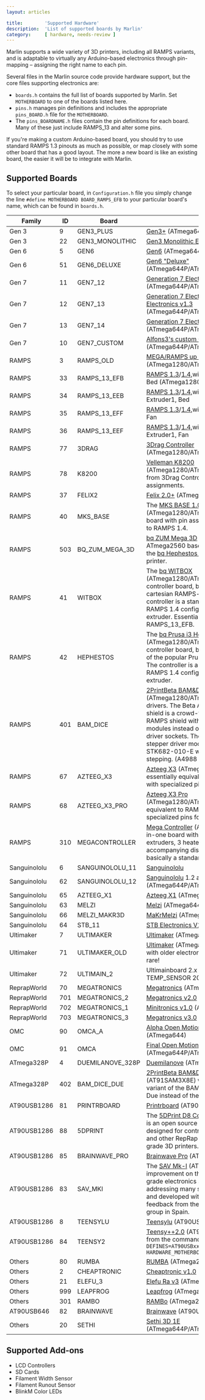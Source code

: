 ```yaml
---
layout: articles

title:        'Supported Hardware'
description:  'List of supported boards by Marlin'
category:     [ hardware, needs-review ]
---
```

Marlin supports a wide variety of 3D printers, including all RAMPS variants, and is adaptable to virtually any Arduino-based electronics through pin-mapping – assigning the right name to each pin.

Several files in the Marlin source code provide hardware support, but the core files supporting electronics are:

 - `boards.h` contains the full list of boards supported by Marlin. Set `MOTHERBOARD` to one of the boards listed here.
 - `pins.h` manages pin definitions and includes the appropriate `pins_BOARD.h` file for the `MOTHERBOARD`.
 - The `pins_BOARDNAME.h` files contain the pin definitions for each board. Many of these just include RAMPS_13 and alter some pins.

If you're making a custom Arduino-based board, you should try to use standard RAMPS 1.3 pinouts as much as possible, or map closely with some other board that has a good layout. The more a new board is like an existing board, the easier it will be to integrate with Marlin.

## Supported Boards

To select your particular board, in `Configuration.h` file you simply change the line `#define MOTHERBOARD BOARD_RAMPS_EFB` to your particular board's name, which can be found in `boards.h`.

| Family | ID | Board |  |
|--------------|-----|------------------|-----------------------------------------------------------------------------------------------------------------------------------------------------------------------------------------------------------------------------------------------------------------------------------------------------------------------------------------------------------------------------------------|
| Gen 3 | 9 | GEN3_PLUS | [Gen3+](http://reprap.org/wiki/Generation_3_Electronics) (ATmega644P/ATmega1284P) |
| Gen 3 | 22 | GEN3_MONOLITHIC | [Gen3 Monolithic Electronics](http://reprap.org/wiki/Generation_3_Electronics) (ATmega644P) |
| Gen 6 | 5 | GEN6 | [Gen6](http://reprap.org/wiki/Gen6) (ATmega644P/ATmega1284P) |
| Gen 6 | 51 | GEN6_DELUXE | [Gen6 "Deluxe"](http://reprap.org/wiki/Gen6) (ATmega644P/ATmega1284P) |
| Gen 7 | 11 | GEN7_12 | [Generation 7 Electronics v1.1](http://reprap.org/wiki/Generation_7_Electronics#12._May_2011:_v1.2), [v1.2](http://reprap.org/wiki/Generation_7_Electronics#12._May_2011:_v1.2) (ATmega644P/ATmega1284P) |
| Gen 7 | 12 | GEN7_13 | [Generation 7 Electronics Generation 7 Electronics v1.3](http://reprap.org/wiki/Generation_7_Electronics#22._July_2011:_1.3) (ATmega644P/ATmega1284P) |
| Gen 7 | 13 | GEN7_14 | [Generation 7 Electronics v1.4](http://reprap.org/wiki/Generation_7_Electronics#15._May_2012:_Gen7Board_v1.4) (ATmega644P/ATmega1284P) |
| Gen 7 | 10 | GEN7_CUSTOM | [Alfons3's custom Generation 7 Electronics](https://github.com/Alfons3/Generation_7_Electronics) (ATmega644P/ATmega1284P) |
| RAMPS | 3 | RAMPS_OLD | [MEGA/RAMPS up to 1.2](http://reprap.org/wiki/RAMPS_1.2) (ATmega1280/ATmega2560) |
| RAMPS | 33 | RAMPS_13_EFB | [RAMPS 1.3](http://reprap.org/wiki/RAMPS_1.3)/[1.4](http://reprap.org/wiki/RAMPS_1.4),with outputs: Extruder, Fan, Bed (ATmega1280/ATmega2560) |
| RAMPS | 34 | RAMPS_13_EEB | [RAMPS 1.3](http://reprap.org/wiki/RAMPS_1.3)/[1.4](http://reprap.org/wiki/RAMPS_1.4),with outputs:Extruder0, Extruder1, Bed |
| RAMPS | 35 | RAMPS_13_EFF | [RAMPS 1.3](http://reprap.org/wiki/RAMPS_1.3)/[1.4](http://reprap.org/wiki/RAMPS_1.4),with outputs: Extruder, Fan, Fan |
| RAMPS | 36 | RAMPS_13_EEF | [RAMPS 1.3](http://reprap.org/wiki/RAMPS_1.3)/[1.4](http://reprap.org/wiki/RAMPS_1.4),with outputs: Extruder0, Extruder1, Fan |
| RAMPS | 77 | 3DRAG | [3Drag Controller](http://reprap.org/wiki/3Drag_controller) (ATmega1280/ATmega2560) |
| RAMPS | 78 | K8200 | [Velleman K8200](http://www.k8200.eu/) (ATmega1280/ATmega2560) is derived from 3Drag Controller and has identical pin assignments. |
| RAMPS | 37 | FELIX2 | [Felix 2.0+](http://shop.felixprinters.com/product-catalog/spare-parts/3d-printer-electronics-board-felixprinters.html) (ATmega1280/ATmega2560) |
| RAMPS | 40 | MKS_BASE | The [MKS BASE 1.0](http://reprap.org/wiki/MKS_BASE_1.0) (ATmega1280/ATmega2560) is a custom board with pin assignments nearly identical to RAMPS 1.4. |
| RAMPS | 503 | BQ_ZUM_MEGA_3D | [bq ZUM Mega 3D](https://github.com/bq/zum/tree/master/zum-mega3d) controller is an ATmega2560 based controller powering the [bq Hephestos 2](https://github.com/bq/hephestos-2) and [bq Witbox 2](https://github.com/bq/witbox-2) 3D printer. |
| RAMPS | 41 | WITBOX | The [bq WITBOX](https://github.com/bq/witbox) (ATmega1280/ATmega2560) is not a controller board, but an open source box cartesian RAMPS-based printer. The controller is a standard Mega2560 with RAMPS 1.4 configured for a single extruder. Essentially equivalent to RAMPS_13_EFB. |
| RAMPS | 42 | HEPHESTOS | The [bq Prusa i3 Hephestos](https://github.com/bq/prusa-i3-hephestos) (ATmega1280/ATmega2560) is not a controller board, but an open source variant of the popular Prusa i3 Mendel RepRap. The controller is a standard Mega2560 with RAMPS 1.4 configured for a single extruder. |
| RAMPS | 401 | BAM_DICE | [2PrintBeta BAM&DICE](http://www.2printbeta.de/) (ATmega1280/ATmega2560) with STK drivers. The Beta Arduino Mega (BAM) shield is a crowd-funded open source RAMPS shield with 5 slots for plugin modules instead of the standard stepper driver sockets. The DICE-STK module a stepper driver module utilizing the STK682-010-E with up to 128X micro-stepping. (A4988 also available.) |
| RAMPS | 67 | AZTEEG_X3 | [Azteeg X3](http://reprap.org/wiki/Azteeg_X3) (ATmega1280/ATmega2560) is essentially equivalent to RAMPS_13_EFB, with specialized pins for a VIKI display. |
| RAMPS | 68 | AZTEEG_X3_PRO | [Azteeg X3 Pro](http://reprap.org/wiki/Azteeg_X3) (ATmega1280/ATmega2560) is essentially equivalent to RAMPS_13_EFB, with specialized pins for a VIKI display. |
| RAMPS | 310 | MEGACONTROLLER | [Mega Controller](http://reprap.org/wiki/Mega_controller) (ATmega2560) is an all-in-one board with connectors for 2 extruders, 3 heaters, and 3 fans. Its accompanying display is the MINIPANEL, basically a standard DOGM display. |
| Sanguinololu | 6 | SANGUINOLOLU_11 | [Sanguinololu](http://reprap.org/wiki/Mega_controller) |
| Sanguinololu | 62 | SANGUINOLOLU_12 | [Sanguinololu](http://reprap.org/wiki/Ultimaker%27s_v1.5.7_PCB) 1.2 and above (ATmega644P/ATmega1284P) |
| Sanguinololu | 65 | AZTEEG_X1 | [Azteeg X1](http://reprap.org/wiki/Ultimaker%27s_v1.5.3_PCB) (ATmega644P/ATmega1284P) |
| Sanguinololu | 63 | MELZI | [Melzi](http://reprap.org/wiki/Melzi) (ATmega644P/ATmega1284P) |
| Sanguinololu | 66 | MELZI_MAKR3D | [MaKrMelzi](http://reprap.org/wiki/MaKrMelzi) (ATmega1284/ATmega1284P) |
| Sanguinololu | 64 | STB_11 | [STB Electronics V1.1](http://reprap.org/wiki/STB_Electronics) (ATmega1284P) |
| Ultimaker | 7 | ULTIMAKER | [Ultimaker](http://reprap.org/wiki/Ultimaker%27s_v1.5.7_PCB) (ATmega1280/ATmega2560) |
| Ultimaker | 71 | ULTIMAKER_OLD | [Ultimaker](http://reprap.org/wiki/Ultimaker%27s_v1.5.3_PCB) (ATmega1280/ATmega2560) with older electronics. Pre [1.5.4](http://reprap.org/wiki/Ultimaker%27s_v1.5.4_PCB). This is rare! |
| Ultimaker | 72 | ULTIMAIN_2 | Ultimainboard 2.x (ATmega2560) (Uses TEMP_SENSOR 20) |
| ReprapWorld | 70 | MEGATRONICS | [Megatronics](http://reprap.org/wiki/Megatronics) (ATmega2560) |
| ReprapWorld | 701 | MEGATRONICS_2 | [Megatronics v2.0](http://reprap.org/wiki/Megatronics_2.0) (ATmega2560) |
| ReprapWorld | 702 | MEGATRONICS_1 | [Minitronics v1.0](http://reprap.org/wiki/Minitronics_10) (ATmega1281) |
| ReprapWorld | 703 | MEGATRONICS_3 | [Megatronics v3.0](http://reprap.org/wiki/Megatronics_3.0) (ATmega2560) |
| OMC | 90 | OMCA_A | [Alpha Open Motion Controller](http://solderpad.com/folknology/open-motion-controller/) (ATmega644) |
| OMC | 91 | OMCA | [Final Open Motion Controller](http://solderpad.com/folknology/open-motion-controller/) (ATmega644P/ATmega644) |
| ATmega328P | 4 | DUEMILANOVE_328P | [Duemilanove](http://www.arduino.cc/en/Main/ArduinoBoardDuemilanove) (ATmega328P) |
| ATmega328P | 402 | BAM_DICE_DUE | [2PrintBeta BAM&DICE Due](http://www.2printbeta.de/) (AT91SAM3X8E) with STK drivers. This variant of the BAM&DICE is made for the Due instead of the Mega. |
| AT90USB1286 | 81 | PRINTRBOARD | [Printrboard](http://reprap.org/wiki/Printrboard) (AT90USB1286) |
| AT90USB1286 | 88 | 5DPRINT | The [5DPrint D8 Controller](https://bitbucket.org/makible/5dprint-d8-controller-board) (AT90USB1286) is an open source 3D printer controller, designed for controlling the MakiBox A6 and other RepRap type/small consumer grade 3D printers. |
| AT90USB1286 | 85 | BRAINWAVE_PRO | [Brainwave Pro](http://www.metrixcreatespace.com/store/brainwave) (AT90USB1286) |
| AT90USB1286 | 83 | SAV_MKI | The [SAV Mk-I](http://reprap.org/wiki/SAV_MKI) (AT90USB1286) is an improvement on the previous production-grade electronics set (Gen6, Sanguinololu) addressing many shortcomings, designed and developed with contributions and feedback from the RepRap CloneWars group in Spain. |
| AT90USB1286 | 8 | TEENSYLU | [Teensylu](http://reprap.org/wiki/Teensylu) (AT90USB1286) |
| AT90USB1286 | 84 | TEENSY2 | [Teensy++2.0](http://reprap.org/wiki/Teensy_Breadboard#Teensy.2B.2B_2.0) (AT90USB1286)To compile from the command-line: `DEFINES=AT90USBxx_TEENSYPP_ASSIGNMENTS HARDWARE_MOTHERBOARD=84 make` |
| Others | 80 | RUMBA | [RUMBA](http://reprap.org/wiki/RUMBA) (ATmega2560) |
| Others | 2 | CHEAPTRONIC | [Cheaptronic v1.0](http://reprap.org/wiki/Cheaptronic) (ATmega2560) |
| Others | 21 | ELEFU_3 | [Elefu Ra v3](https://github.com/kiyoshigawa/Elefu-RAv3) (ATmega2560) |
| Others | 999 | LEAPFROG | [Leapfrog](http://www.lpfrg.com/) (ATmega1280/ATmega2560) |
| Others | 301 | RAMBO | [RAMBo](http://reprap.org/wiki/Rambo) (ATmega2560) |
| AT90USB646 | 82 | BRAINWAVE | [Brainwave](http://www.metrixcreatespace.com/store/brainwave) (AT90USB646) |
| Others | 20 | SETHI | [Sethi 3D 1E](http://www.sethi3d.com.br/produto/cpu-sethi3d-1e.html) (ATmega644P/ATmega644/ATmega1284P) |

## Supported Add-ons

- LCD Controllers
- SD Cards
- Filament Width Sensor
- Filament Runout Sensor
- BlinkM Color LEDs
